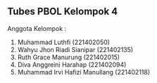 <h2>Tubes PBOL Kelompok 4</h2>
<p>
    Anggota Kelompok :
    <ol>
        <li>
            Muhammad Luthfi (221402050)
        </li>
        <li>
            Wahyu Jhon Riadi Sianipar (221402135)
        </li>
        <li>
            Ruth Grace Manurung (221402015)
        </li>
        <li>
            Diva Anggreini Harahap (221402094)
        </li>
        <li>
            Muhammad Irvi Hafizi Manullang (221402118)
        </li>
    </ol>
</p>
